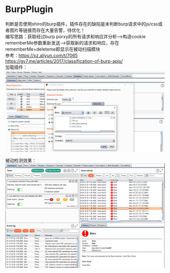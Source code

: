 # BurpPlugin
判断是否使用shiro的burp插件，插件存在的缺陷是未判断burp请求中的js/css或者图片等链接而存在大量告警，待优化！</br>
编写思路：获取经过burp porxy的所有请求和响应并分析-->构造cookie rememberMe参数重新发送-->获取新的请求和响应，存在rememberMe=deleteme即显示在被动扫描模块</br>
参考：https://xz.aliyun.com/t/7065</br>
     https://gv7.me/articles/2017/classification-of-burp-apis/</br>
加载插件：
![Image text](https://github.com/rakjong/BurpPlugin/blob/main/add.jpg)

被动检测效果：
![Image text](https://github.com/rakjong/BurpPlugin/blob/main/plugin.jpg)

